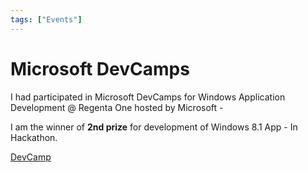 ```yaml
---
tags: ["Events"]
---
```


# Microsoft DevCamps
<!--markdownlint-disable MD013 MD029 MD036 MD024 MD033 MD040 MD042 MD001 MD051 MD025 MD052-->
I had participated in Microsoft DevCamps for Windows Application Development @ Regenta One hosted by Microsoft -

I am the winner of **2nd prize** for development of Windows 8.1 App - In Hackathon.

[DevCamp](http://www.microsoft.com/en-in/events/devcamps/all_events_hyderabad.aspx)
